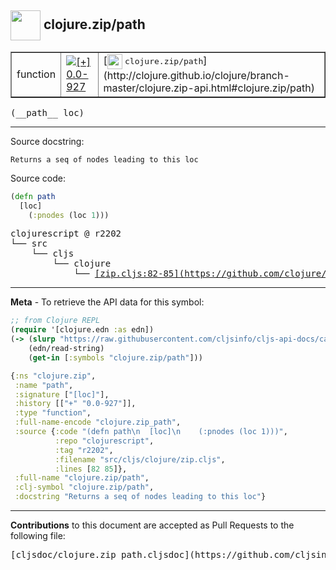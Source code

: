 ## <img width="48px" valign="middle" src="http://i.imgur.com/Hi20huC.png"> clojure.zip/path

 <table border="1">
<tr>

<td>function</td>
<td><a href="https://github.com/cljsinfo/cljs-api-docs/tree/0.0-927"><img valign="middle" alt="[+] 0.0-927" src="https://img.shields.io/badge/+-0.0--927-lightgrey.svg"></a> </td>
<td>
[<img height="24px" valign="middle" src="http://i.imgur.com/1GjPKvB.png"> <samp>clojure.zip/path</samp>](http://clojure.github.io/clojure/branch-master/clojure.zip-api.html#clojure.zip/path)
</td>
</tr>
</table>

 <samp>
(__path__ loc)<br>
</samp>

---




Source docstring:

```
Returns a seq of nodes leading to this loc
```

Source code:

```clj
(defn path
  [loc]
    (:pnodes (loc 1)))
```

 <pre>
clojurescript @ r2202
└── src
    └── cljs
        └── clojure
            └── <ins>[zip.cljs:82-85](https://github.com/clojure/clojurescript/blob/r2202/src/cljs/clojure/zip.cljs#L82-L85)</ins>
</pre>


---

__Meta__ - To retrieve the API data for this symbol:

```clj
;; from Clojure REPL
(require '[clojure.edn :as edn])
(-> (slurp "https://raw.githubusercontent.com/cljsinfo/cljs-api-docs/catalog/cljs-api.edn")
    (edn/read-string)
    (get-in [:symbols "clojure.zip/path"]))
```

```clj
{:ns "clojure.zip",
 :name "path",
 :signature ["[loc]"],
 :history [["+" "0.0-927"]],
 :type "function",
 :full-name-encode "clojure.zip_path",
 :source {:code "(defn path\n  [loc]\n    (:pnodes (loc 1)))",
          :repo "clojurescript",
          :tag "r2202",
          :filename "src/cljs/clojure/zip.cljs",
          :lines [82 85]},
 :full-name "clojure.zip/path",
 :clj-symbol "clojure.zip/path",
 :docstring "Returns a seq of nodes leading to this loc"}

```

---

__Contributions__ to this document are accepted as Pull Requests to the following file:

 <pre>
[cljsdoc/clojure.zip_path.cljsdoc](https://github.com/cljsinfo/cljs-api-docs/blob/master/cljsdoc/clojure.zip_path.cljsdoc)
</pre>

